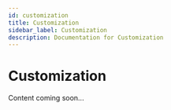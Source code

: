```yaml
---
id: customization
title: Customization
sidebar_label: Customization
description: Documentation for Customization
---
```


# Customization

Content coming soon...
